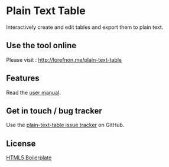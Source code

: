 # Plain Text Table

Interactively create and edit tables and export them to plain text.

## Use the tool online

Please visit : http://lorefnon.me/plain-text-table

## Features

Read the [user manual](user_manual/README.md).

## Get in touch / bug tracker

Use the [plain-text-table issue tracker](http://github.com/lorefnon/plain-text-table/issues) on GitHub.

## License

[HTML5 Boilerplate](LICENSE.md)
